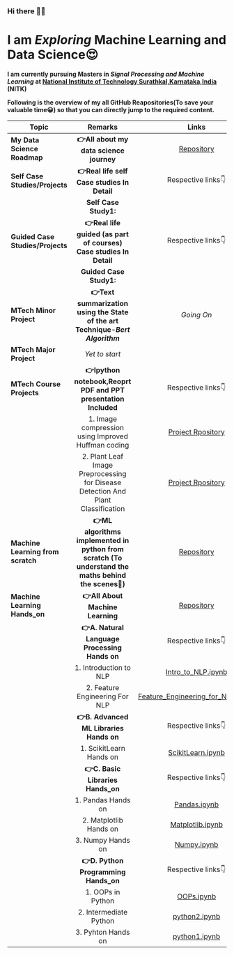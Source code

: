 ### Hi there 🤩👋

<!--
**Shrikantpatil2197/Shrikantpatil2197** is a ✨ _special_ ✨ repository because its `README.md` (this file) appears on your GitHub profile.

Here are some ideas to get you started:

- 🔭 I’m currently working on ...
- 🌱 I’m currently learning ...
- 👯 I’m looking to collaborate on ...
- 🤔 I’m looking for help with ...
- 💬 Ask me about ...
- 📫 How to reach me: ...
- 😄 Pronouns: ...
- ⚡ Fun fact: ...
-->


# I am *Exploring* Machine Learning and Data Science😍
**I am currently pursuing Masters in *Signal Processing and Machine Learning* at [National Institute of Technology Surathkal,Karnataka,India](https://www.nitk.ac.in/) (NITK)**

**Following is the overview of my all GitHub Reapositories(To save your valuable time😀) so that you can directly jump to the required content.**

| **Topic**| **Remarks**   | **Links** |
|------------- |:-------------:| :-----:|
| **My Data Science Roadmap**  | **👉All about my data science journey**| [Repository](https://github.com/Shrikantpatil2197/Complete_data_scientist_roadmap/blob/main/README.md) |
| **Self Case Studies/Projects**  | **👉Real life self Case studies In Detail**  | Respective links👇|
|    | **Self Case Study1:** | |
| **Guided Case Studies/Projects**  | **👉Real life guided (as part of courses) Case studies In Detail**  | Respective links👇|
|  |**Guided Case Study1:** | |
| **MTech Minor Project**  | **👉Text summarization using the State of the art Technique-*Bert Algorithm***| *Going On*|
| **MTech Major Project**  |  *Yet to start*| |
| **MTech Course Projects**  | **👉Ipython notebook,Reoprt PDF and PPT presentation Included**| Respective links👇|
|  |1. Image compression using Improved Huffman coding|[Project Rpository](https://github.com/Shrikantpatil2197/Project_image_compression_using_Improved_Huffman_coding)|
|  |2. Plant Leaf Image Preprocessing for Disease Detection And Plant Classification|[Project Rpository](https://github.com/Shrikantpatil2197/Project_Plant_Leaf_Image_Preprocessing_for_Disease_Detection_And_Plant_Classification) |
| **Machine Learning from scratch**  | **👉ML algorithms implemented in python from scratch (To understand the maths behind the scenes🤩)** | [Repository](https://github.com/Shrikantpatil2197/Machine_Learning_From_Scratch)|
| **Machine Learning Hands_on**  | **👉All About Machine Learning** | [Repository](https://github.com/Shrikantpatil2197/Machine_Learning_Hands-On)|
| |**👉A. Natural Language Processing Hands on**   |Respective links👇 |
| |1. Introduction to NLP   |[Intro_to_NLP.ipynb](https://github.com/Shrikantpatil2197/Machine_Learning_Hands-On/blob/main/NLP_hands_on/python_notebooks/Intro_to_NLP.ipynb) |
| |2. Feature Engineering For NLP   |[Feature_Engineering_for_NLP.ipynb](https://github.com/Shrikantpatil2197/Machine_Learning_Hands-On/blob/main/NLP_hands_on/python_notebooks/Feature_Engineering_for_NLP.ipynb) |
|  |**👉B. Advanced ML Libraries Hands on**   | Respective links👇 |
|   | 1. ScikitLearn Hands on | [ScikitLearn.ipynb](https://github.com/Shrikantpatil2197/Machine_Learning_Hands-On/blob/main/All_Notebooks/scikit-learn(sklearn).ipynb)|
| |**👉C. Basic Libraries Hands_on**   | Respective links👇 |
|  |1. Pandas Hands on   | [Pandas.ipynb](https://github.com/Shrikantpatil2197/Machine_Learning_Hands-On/blob/main/All_Notebooks/pandas.ipynb) |
|   | 2. Matplotlib Hands on  | [Matplotlib.ipynb](https://github.com/Shrikantpatil2197/Machine_Learning_Hands-On/blob/main/All_Notebooks/matplotlib.ipynb) |
|   | 3. Numpy Hands on | [Numpy.ipynb](https://github.com/Shrikantpatil2197/Machine_Learning_Hands-On/blob/main/All_Notebooks/numpy.ipynb) |
|  |**👉D. Python Programming Hands_on** | Respective links👇 |
|   | 1. OOPs in Python  | [OOPs.ipynb](https://github.com/Shrikantpatil2197/Machine_Learning_Hands-On/blob/main/All_Notebooks/object_oriented_programming.ipynb) |
|   | 2. Intermediate Python  | [python2.ipynb](https://github.com/Shrikantpatil2197/Machine_Learning_Hands-On/blob/main/All_Notebooks/python1.ipynb) |
|  | 3. Pyhton Hands on  | [python1.ipynb](https://github.com/Shrikantpatil2197/Machine_Learning_Hands-On/blob/main/All_Notebooks/python0.ipynb)|


